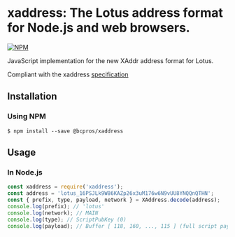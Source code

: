 # xaddress: The Lotus address format for Node.js and web browsers.

[![NPM](https://nodei.co/npm/cashaddrjs.png?downloads=true)](https://nodei.co/npm/cashaddrjs/)

JavaScript implementation for the new XAddr address format for Lotus.

Compliant with the xaddress [specification](https://givelotus.org/docs/specs/lotus/addresses)

## Installation

### Using NPM

```bsh
$ npm install --save @bcpros/xaddress
```

## Usage

### In Node.js

```javascript
const xaddress = require('xaddress');
const address = 'lotus_16PSJLk9W86KAZp26x3uM176w6N9vUU8YNQQnQTHN';
const { prefix, type, payload, network } = XAddress.decode(address);
console.log(prefix); // 'lotus'
console.log(network); // MAIN
console.log(type); // ScriptPubKey (0)
console.log(payload); // Buffer [ 118, 160, ..., 115 ] (full script payload)
```